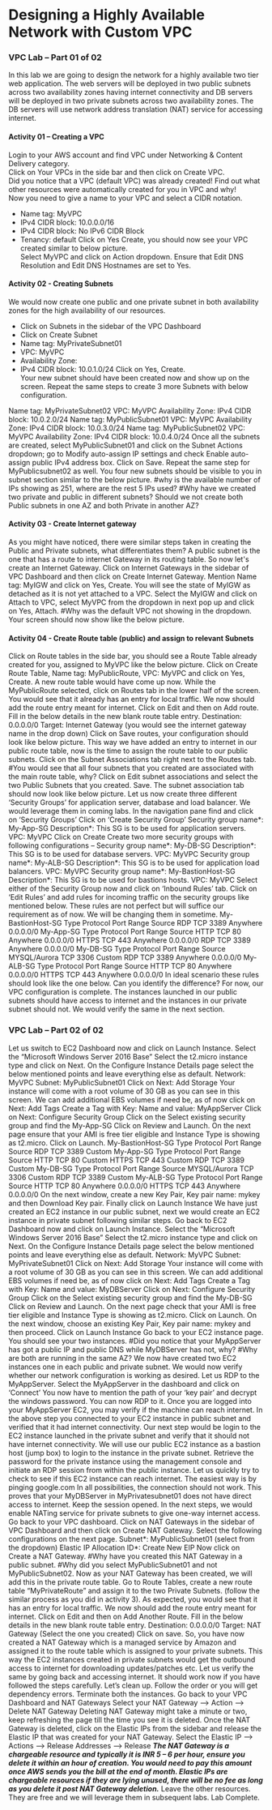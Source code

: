 # Designing a Highly Available Network with Custom VPC

### VPC Lab – Part 01 of 02

In this lab we are going to design the network for a highly available two tier web application. The web servers will be deployed in two public subnets across two availability zones having internet connectivity and DB servers will be deployed in two private subnets across two availability zones. The DB servers will use network address translation (NAT) service for accessing internet.

#### Activity 01 – Creating a VPC
Login to your AWS account and find VPC under Networking & Content Delivery category.  
Click on Your VPCs in the side bar and then click on Create VPC.  
Did you notice that a VPC (default VPC) was already created! Find out what other resources were automatically created for you in VPC and why!  
Now you need to give a name to your VPC and select a CIDR notation.
* Name tag: MyVPC
* IPv4 CIDR block: 10.0.0.0/16
* IPv4 CIDR block: No IPv6 CIDR Block
* Tenancy: default
Click on Yes Create, you should now see your VPC created similar to below picture.  
Select MyVPC and click on Action dropdown. Ensure that Edit DNS Resolution and Edit DNS Hostnames are set to Yes.

#### Activity 02 - Creating Subnets

We would now create one public and one private subnet in both availability zones for the high availability of our resources.
* Click on Subnets in the sidebar of the VPC Dashboard
* Click on Create Subnet
* Name tag: MyPrivateSubnet01
* VPC: MyVPC
* Availability Zone: <choose the first one you see>
* IPv4 CIDR block: 10.0.1.0/24
Click on Yes, Create.  
Your new subnet should have been created now and show up on the screen. Repeat the same steps to create 3 more Subnets with below configuration.

Name tag: MyPrivateSubnet02
VPC: MyVPC
Availability Zone: <choose the second one you see>
IPv4 CIDR block: 10.0.2.0/24
Name tag: MyPublicSubnet01
VPC: MyVPC
Availability Zone: <choose the first one you see>
IPv4 CIDR block: 10.0.3.0/24
Name tag: MyPublicSubnet02
VPC: MyVPC
Availability Zone: <choose the second one you see>
IPv4 CIDR block: 10.0.4.0/24
Once all the subnets are created, select MyPublicSubnet01 and click on the Subnet Actions dropdown;
go to Modify auto-assign IP settings and check Enable auto-assign public IPv4 address box. Click on Save.
Repeat the same step for MyPublicsubnet02 as well.
You four new subnets should be visible to you in subnet section similar to the below picture.
#why is the available number of IPs showing as 251, where are the rest 5 IPs used?
#Why have we created two private and public in different subnets? Should we not create both Public
subnets in one AZ and both Private in another AZ?

#### Activity 03 - Create Internet gateway
As you might have noticed, there were similar steps taken in creating the Public and Private subnets,
what differentiates them?
A public subnet is the one that has a route to internet Gateway in its routing table. So now let's create
an Internet Gateway.
Click on Internet Gateways in the sidebar of VPC Dashboard and then click on Create Internet Gateway.
Mention Name tag: MyIGW and click on Yes, Create.
You will see the state of MyIGW as detached as it is not yet attached to a VPC.
Select the MyIGW and click on Attach to VPC, select MyVPC from the dropdown in next pop up and click
on Yes, Attach.
#Why was the default VPC not showing in the dropdown.
Your screen should now show like the below picture.

#### Activity 04 - Create Route table (public) and assign to relevant Subnets
Click on Route tables in the side bar, you should see a Route Table already created for you, assigned to
MyVPC like the below picture.
Click on Create Route Table, Name tag: MyPublicRoute, VPC: MyVPC and click on Yes, Create. A new
route table would have come up now. 
While the MyPublicRoute selected, click on Routes tab in the lower half of the screen. You would see
that it already has an entry for local traffic. We now should add the route entry meant for internet.
Click on Edit and then on Add route. Fill in the below details in the new blank route table entry.
Destination: 0.0.0.0/0
Target: Internet Gateway (you would see the internet gateway name in the drop down)
Click on Save routes, your configuration should look like below picture.
This way we have added an entry to internet in our public route table, now is the time to assign the
route table to our public subnets.
Click on the Subnet Associations tab right next to the Routes tab.
#You would see that all four subnets that you created are associated with the main route table, why?
Click on Edit subnet associations and select the two Public Subnets that you created. Save.
The subnet association tab should now look like below picture.
Let us now create three different ‘Security Groups’ for application server, database and load balancer.
We would leverage them in coming labs.
In the navigation pane find and click on ‘Security Groups’
Click on ‘Create Security Group’
Security group name*: My-App-SG
Description*: This SG is to be used for application servers.
VPC: MyVPC
Click on Create
Create two more security groups with following configurations –
Security group name*: My-DB-SG
Description*: This SG is to be used for database servers.
VPC: MyVPC
Security group name*: My-ALB-SG
Description*: This SG is to be used for application load balancers.
VPC: MyVPC
Security group name*: My-BastionHost-SG
Description*: This SG is to be used for bastions hosts.
VPC: MyVPC
Select either of the Security Group now and click on ‘Inbound Rules’ tab.
Click on ‘Edit Rules’ and add rules for incoming traffic on the security groups like mentioned below.
These rules are not perfect but will suffice our requirement as of now. We will be changing them in
sometime.
My-BastionHost-SG
Type Protocol Port Range Source
RDP TCP 3389 Anywhere 0.0.0.0/0
My-App-SG
Type Protocol Port Range Source
HTTP TCP 80 Anywhere 0.0.0.0/0
HTTPS TCP 443 Anywhere 0.0.0.0/0
RDP TCP 3389 Anywhere 0.0.0.0/0
My-DB-SG
Type Protocol Port Range Source
MYSQL/Aurora TCP 3306 Custom <My-App-SG>
RDP TCP 3389 Anywhere 0.0.0.0/0
My-ALB-SG
Type Protocol Port Range Source
HTTP TCP 80 Anywhere 0.0.0.0/0
HTTPS TCP 443 Anywhere 0.0.0.0/0
In ideal scenario these rules should look like the one below. Can you identify the difference?
For now, our VPC configuration is complete. The instances launched in our public subnets should have
access to internet and the instances in our private subnet should not. We would verify the same in the
next section.
  
### VPC Lab – Part 02 of 02

Let us switch to EC2 Dashboard now and click on Launch Instance.
Select the “Microsoft Windows Server 2016 Base”
Select the t2.micro instance type and click on Next.
On the Configure Instance Details page select the below mentioned points and leave everything else as
default.
Network: MyVPC
Subnet: MyPublicSubnet01
Click on Next: Add Storage
Your instance will come with a root volume of 30 GB as you can see in this screen. We can add
additional EBS volumes if need be, as of now click on Next: Add Tags
Create a Tag with Key: Name and value: MyAppServer
Click on Next: Configure Security Group
Click on the Select existing security group and find the My-App-SG
Click on Review and Launch.
On the next page ensure that your AMI is free tier eligible and Instance Type is showing as t2.micro.
Click on Launch.
My-BastionHost-SG
Type Protocol Port Range Source
RDP TCP 3389 Custom <Your Corporate whitelisted IPs>
My-App-SG
Type Protocol Port Range Source
HTTP TCP 80 Custom <My-ALB-SG>
HTTPS TCP 443 Custom <My-ALB-SG>
RDP TCP 3389 Custom <My-BastionHost-SG>
My-DB-SG
Type Protocol Port Range Source
MYSQL/Aurora TCP 3306 Custom <My-App-SG>
RDP TCP 3389 Custom <My-BastionHost-SG>
My-ALB-SG
Type Protocol Port Range Source
HTTP TCP 80 Anywhere 0.0.0.0/0
HTTPS TCP 443 Anywhere 0.0.0.0/0
On the next window, create a new Key Pair, Key pair name: mykey and then Download Key pair.
Finally click on Launch Instance
We have just created an EC2 instance in our public subnet, next we would create an EC2 instance in
private subnet following similar steps.
Go back to EC2 Dashboard now and click on Launch Instance.
Select the “Microsoft Windows Server 2016 Base”
Select the t2.micro instance type and click on Next.
On the Configure Instance Details page select the below mentioned points and leave everything else as
default.
Network: MyVPC
Subnet: MyPrivateSubnet01
Click on Next: Add Storage
Your instance will come with a root volume of 30 GB as you can see in this screen. We can add
additional EBS volumes if need be, as of now click on Next: Add Tags
Create a Tag with Key: Name and value: MyDBServer
Click on Next: Configure Security Group
Click on the Select existing security group and find the My-DB-SG
Click on Review and Launch.
On the next page check that your AMI is free tier eligible and Instance Type is showing as t2.micro.
Click on Launch.
On the next window, choose an existing Key Pair, Key pair name: mykey and then proceed.
Click on Launch Instance
Go back to your EC2 instance page. You should see your two instances.
#Did you notice that your MyAppServer has got a public IP and public DNS while MyDBServer has not,
why?
#Why are both are running in the same AZ?
We now have created two EC2 instances one in each public and private subnet. We would now verify
whether our network configuration is working as desired.
Let us RDP to the MyAppServer.
Select the MyAppServer in the dashboard and click on ‘Connect’
You now have to mention the path of your ‘key pair’ and decrypt the windows password.
You can now RDP to it.
Once you are logged into your MyAppServer EC2, you may verify if the machine can reach internet.
In the above step you connected to your EC2 instance in public subnet and verified that it had internet
connectivity. Our next step would be login to the EC2 instance launched in the private subnet and verify
that it should not have internet connectivity.
We will use our public EC2 instance as a bastion host (jump box) to login to the instance in the private
subnet.
Retrieve the password for the private instance using the management console and initiate an RDP
session from within the public instance.
Let us quickly try to check to see if this EC2 instance can reach internet. The easiest way is by pinging
google.com
In all possibilities, the connection should not work. This proves that your MyDBServer in
MyPrivatesubnet01 does not have direct access to internet. Keep the session opened. In the next steps,
we would enable NATing service for private subnets to give one-way internet access.
Go back to your VPC dashboard.
Click on NAT Gateways in the sidebar of VPC Dashboard and then click on Create NAT Gateway.
Select the following configurations on the next page.
Subnet*: MyPublicSubnet01 (select from the dropdown)
Elastic IP Allocation ID*: Create New EIP
Now click on Create a NAT Gateway.
#Why have you created this NAT Gateway in a public subnet.
#Why did you select MyPublicSubnet01 and not MyPublicSubnet02.
Now as your NAT Gateway has been created, we will add this in the private route table.
Go to Route Tables, create a new route table “MyPrivateRoute” and assign it to the two Private Subnets.
(follow the similar process as you did in activity 3).
As expected, you would see that it has an entry for local traffic. We now should add the route entry
meant for internet.
Click on Edit and then on Add Another Route. Fill in the below details in the new blank route table entry.
Destination: 0.0.0.0/0
Target: NAT Gateway (Select the one you created)
Click on save.
So, you have now created a NAT Gateway which is a managed service by Amazon and assigned it to the
route table which is assigned to your private subnets. This way the EC2 instances created in private
subnets would get the outbound access to internet for downloading updates/patches etc.
Let us verify the same by going back and accessing internet.
It should work now if you have followed the steps carefully.
Let’s clean up. Follow the order or you will get dependency errors.
Terminate both the instances.
Go back to your VPC Dashboard and NAT Gateways
Select your NAT Gateway --> Action --> Delete NAT Gateway
Deleting NAT Gateway might take a minute or two, keep refreshing the page till the time you see it is
deleted.
Once the NAT Gateway is deleted, click on the Elastic IPs from the sidebar and release the Elastic IP that
was created for your NAT Gateway.
Select the Elastic IP --> Actions --> Release Addresses --> Release
***The NAT Gateway is a chargeable resource and typically it is INR 5 – 6 per hour, ensure you delete it
within an hour of creation. You would need to pay this amount once AWS sends you the bill at the end
of month. Elastic IPs are chargeable resources if they are lying unused, there will be no fee as long as
you delete it post NAT Gateway deletion.***
Leave the other resources. They are free and we will leverage them in subsequent labs.
Lab Complete.
